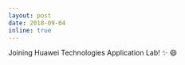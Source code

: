 ```yaml
---
layout: post
date: 2018-09-04
inline: true
---
```


Joining Huawei Technologies Application Lab! :sparkles: :smile:
